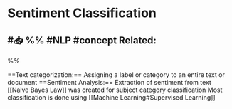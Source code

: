 # Sentiment Classification
#📥 
%%
#NLP 
#concept
**Related:**
-  

%%

==Text categorization:== Assigning a label or category to an entire text or document
==Sentiment Analysis:== Extraction of sentiment from text
[[Naive Bayes Law]] was created for subject category classification
Most classification is done using [[Machine Learning#Supervised Learning]]
